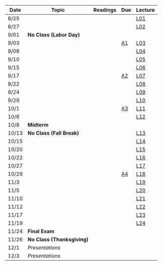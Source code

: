 | Date  | Topic                            | Readings                                               | Due       | Lecture  |
| ----- |----------------------------------|--------------------------------------------------------|-----------|----------|
| 8/25  |                                  |                                                        |           |[L01](l01)|
| 8/27  |                                  |                                                        |           |[L02](l02)|
| 9/01  | **No Class (Labor Day)**         |                                                        |           |          |
| 9/03  |                                  |                                                        | [A1](A1)  |[L03](l03)|
| 9/08  |                                  |                                                        |           |[L04](l04)|
| 9/10  |                                  |                                                        |           |[L05](l05)|
| 9/15  |                                  |                                                        |           |[L06](l06)|
| 9/17  |                                  |                                                        | [A2](A2)  |[L07](l07)|
| 9/22  |                                  |                                                        |           |[L08](l08)|
| 9/24  |                                  |                                                        |           |[L09](l09)|
| 9/29  |                                  |                                                        |           |[L10](l10)|
| 10/1  |                                  |                                                        | [A3](A3)  |[L11](l11)|
| 10/6  |                                  |                                                        |           |[L12](l12)|
| 10/8  | **Midterm**                      |                                                        |           |          |
| 10/13 | **No Class (Fall Break)**        |                                                        |           |[L13](l13)|
| 10/15 |                                  |                                                        |           |[L14](l14)|
| 10/20 |                                  |                                                        |           |[L15](l15)|
| 10/22 |                                  |                                                        |           |[L16](l16)|
| 10/27 |                                  |                                                        |           |[L17](l17)|
| 10/29 |                                  |                                                        | [A4](A4)  |[L18](l18)|
| 11/3  |                                  |                                                        |           |[L19](l19)|
| 11/5  |                                  |                                                        |           |[L20](l20)|
| 11/10 |                                  |                                                        |           |[L21](l21)|
| 11/12 |                                  |                                                        |           |[L22](l22)|
| 11/17 |                                  |                                                        |           |[L23](l23)|
| 11/19 |                                  |                                                        |           |[L24](l24)|
| 11/24 | **Final Exam**                   |                                                        |           |          |
| 11/26 | **No Class (Thanksgiving)**      |                                                        |           |          |
| 12/1  | *Presentations*                  |                                                        |           |          |
| 12/3  | *Presentations*                  |                                                        |           |          |

